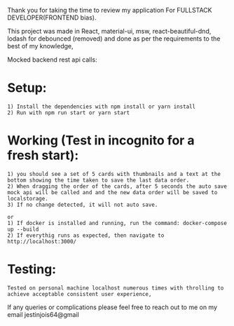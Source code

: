 Thank you for taking the time to review my application For FULLSTACK DEVELOPER(FRONTEND bias).

This project was made in React, material-ui, msw, react-beautiful-dnd, lodash for debounced (removed) and done as per the requirements to the best of my knowledge,

Mocked backend rest api calls:

# Setup:

    1) Install the dependencies with npm install or yarn install
    2) Run with npm run start or yarn start

# Working (Test in incognito for a fresh start):

    1) you should see a set of 5 cards with thumbnails and a text at the bottom showing the time taken to save the last data order.
    2) When dragging the order of the cards, after 5 seconds the auto save mock api will be called and and the new data order will be saved to localstorage.
    3) If no change detected, it will not auto save.

    or
    1) If docker is installed and running, run the command: docker-compose up --build
    2) If everythig runs as expected, then navigate to http://localhost:3000/

# Testing:

    Tested on personal machine localhost numerous times with throlling to achieve acceptable consistent user experience,

If any queries or complications please feel free to reach out to me on my email jestinjois64@gmail
